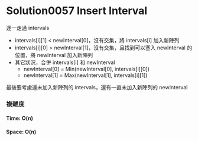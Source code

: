# Solution0057 Insert Interval

逐一走過 intervals  
- intervals[i][1] < newInterval[0]，沒有交集，將 intervals[i] 加入新陣列
- intervals[i][0] > newInterval[1]，沒有交集，且找到可以塞入 newInterval 的位置，將 newInterval 加入新陣列
- 其它狀況，合併 intervals[i] 和 newInterval
  - newInterval[0] = Min(newInterval[0], intervals[i][0])
  - newInterval[1] = Max(newInterval[1], intervals[i][1])

最後要考慮還未加入新陣列的 intervals，還有一直未加入新陣列的 newInterval

### 複雜度

#### Time: O(n)

#### Space: O(n)